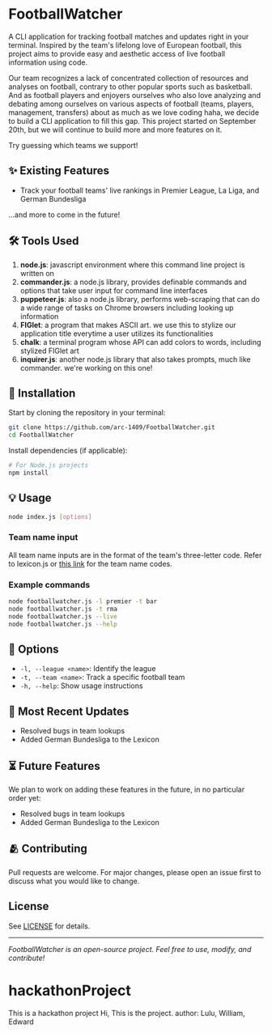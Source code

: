 # FootballWatcher

A CLI application for tracking football matches and updates right in your terminal. Inspired by the team's lifelong love of European football, this project aims to provide easy and aesthetic access of live football information using code. 

Our team recognizes a lack of concentrated collection of resources and analyses on football, contrary to other popular sports such as basketball. And as football players and enjoyers ourselves who also love analyzing and debating among ourselves on various aspects of football (teams, players, management, transfers) about as much as we love coding haha, we decide to build a CLI application to fill this gap. This project started on September 20th, but we will continue to build more and more features on it. 

Try guessing which teams we support!

## ✨ Existing Features

- Track your football teams' live rankings in Premier League, La Liga, and German Bundesliga

...and more to come in the future!

## 🛠️ Tools Used

1. **node.js**: javascript environment where this command line project is written on
2. **commander.js**: a node.js library, provides definable commands and options that take user input for command line interfaces
3. **puppeteer.js**: also a node.js library, performs web-scraping that can do a wide range of tasks on Chrome browsers including looking up information
4. **FIGlet**: a program that makes ASCII art. we use this to stylize our application title everytime a user utilizes its functionalities
5. **chalk**: a terminal program whose API can add colors to words, including stylized FIGlet art
6. **inquirer.js**: another node.js library that also takes prompts, much like commander. we're working on this one!

## 🔑 Installation

Start by cloning the repository in your terminal:

```bash
git clone https://github.com/arc-1409/FootballWatcher.git
cd FootballWatcher
```

Install dependencies (if applicable):

```bash
# For Node.js projects
npm install
```

## 💡 Usage

```bash
node index.js [options]
```

### Team name input

All team name inputs are in the format of the team's three-letter code. Refer to lexicon.js or [this link](https://liaison.reuters.com/tools/sports-team-codes) for the team name codes.

### Example commands

```bash
node footballwatcher.js -l premier -t bar
node footballwatcher.js -t rma
node footballwatcher.js --live
node footballwatcher.js --help
```

## 🧮 Options

- `-l, --league <name>`: Identify the league
- `-t, --team <name>`: Track a specific football team
- `-h, --help`: Show usage instructions

## 🏁 Most Recent Updates

- Resolved bugs in team lookups
- Added German Bundesliga to the Lexicon

## ⏳ Future Features

We plan to work on adding these features in the future, in no particular order yet:  

- Resolved bugs in team lookups
- Added German Bundesliga to the Lexicon

## 🫂 Contributing

Pull requests are welcome. For major changes, please open an issue first to discuss what you would like to change.

## License

See [LICENSE](LICENSE) for details.

---

*FootballWatcher is an open-source project. Feel free to use, modify, and contribute!*

# hackathonProject
This is a hackathon project
Hi, This is the project. 
author: Lulu, William, Edward  
